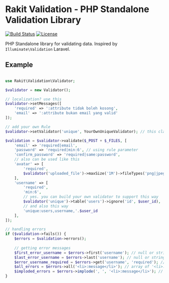 Rakit Validation - PHP Standalone Validation Library
======================================================

[![Build Status](https://img.shields.io/travis/rakit/validation.svg?style=flat-square)](https://travis-ci.org/rakit/validation)
[![License](http://img.shields.io/:license-mit-blue.svg?style=flat-square)](http://doge.mit-license.org)


PHP Standalone library for validating data. Inspired by `Illuminate\Validation` Laravel.

## Example

```php

use Rakit\Validation\Validator;

$validator = new Validator();

// localization? use this
$validator->setMessages([
	'required' => ':attribute tidak boleh kosong',
	'email' => ':attribute bukan email yang valid'
]);

// add your own Rule
$validator->setValidator('unique', YourOwnUniqueValidator); // this class must extends Rakit\Validation\Rule

$validation = $validator->validate($_POST + $_FILES, [
	'email' => 'required|email',
	'password' => 'required|min:6', // using rule parameter
	'confirm_password' => 'required|same:password',
	// also can be used like this
	'avatar' => [
		'required',
		$validator('uploaded_file')->maxSize('1M')->fileTypes('png|jpeg')
	],
	'username' => [
		'required',
		'min:6',
		// yes. you can build your own validator to support this way 
		$validator('unique')->table('users')->ignore('id', $user_id),
		// and also this way
		'unique:users,username,'.$user_id
	],
]);

// handling errors
if ($validation->fails()) {
	$errors = $validation->errors();
	
	// getting error messages
	$first_error_username = $errors->first('username'); // null or string
	$last_error_username = $errors->last('username'); // null or string
	$error_username_required = $errors->get('username', 'required'); // null or string
	$all_errors = $errors->all('<li>:message</li>'); // array of '<li>:message</li>'
	$imploded_errors = $errors->implode(', ', '<li>:message</li>'); // implode of all()
}

```

